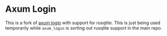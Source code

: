 # Axum Login
This is a fork of [axum login](https://github.com/maxcountryman/axum-login) with support for rusqlite. This is just being used temporarily while `axum_login` is sorting out rusqlite support in the main repo.